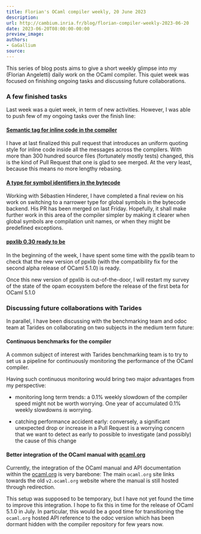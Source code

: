 ```yaml
---
title: Florian's OCaml compiler weekly, 20 June 2023
description:
url: http://cambium.inria.fr/blog/florian-compiler-weekly-2023-06-20
date: 2023-06-20T08:00:00-00:00
preview_image:
authors:
- GaGallium
source:
---
```





<p>This series of blog posts aims to give a short weekly glimpse into my
(Florian Angeletti) daily work on the OCaml compiler. This quiet week
was focused on finishing ongoing tasks and discussing future
collaborations.</p>


  

<h3>A few finished tasks</h3>
<p>Last week was a quiet week, in term of new activities. However, I was
able to push few of my ongoing tasks over the finish line:</p>
<h4><a href="https://github.com/ocaml/ocaml/pull/12210">Semantic tag for inline
code in the compiler</a></h4>
<p>I have at last finalized this pull request that introduces an uniform
quoting style for inline code inside all the messages across the
compilers. With more than 300 hundred source files (fortunately mostly
tests) changed, this is the kind of Pull Request that one is glad to see
merged. At the very least, because this means no more lengthy
rebasing.</p>
<h4><a href="https://github.com/ocaml/ocaml/pull/12031">A type for symbol
identifiers in the bytecode</a></h4>
<p>Working with S&eacute;bastien Hinderer, I have completed a final review on
his work on switching to a narrower type for global symbols in the
bytecode backend. His PR has been merged on last Friday. Hopefully, it
shall make further work in this area of the compiler simpler by making
it clearer when global symbols are compilation unit names, or when they
might be predefined exceptions.</p>
<h4><a href="https://github.com/ocaml/opam-repository/pull/23965">ppxlib 0.30
ready to be</a></h4>
<p>In the beginning of the week, I have spent some time with the ppxlib
team to check that the new version of ppxlib (with the compatibility fix
for the second alpha release of OCaml 5.1.0) is ready.</p>
<p>Once this new version of ppxlib is out-of-the-door, I will restart my
survey of the state of the opam ecosystem before the release of the
first beta for OCaml 5.1.0</p>
<h3>Discussing future
collaborations with Tarides</h3>
<p>In parallel, I have been discussing with the benchmarking team and
odoc team at Tarides on collaborating on two subjects in the medium term
future:</p>
<h4>Continuous benchmarks
for the compiler</h4>
<p>A common subject of interest with Tarides benchmarking team is to try
to set us a pipeline for continuously monitoring the performance of the
OCaml compiler.</p>
<p>Having such continuous monitoring would bring two major advantages
from my perspective:</p>
<ul>
<li><p>monitoring long term trends: a 0.1% weekly slowdown of the
compiler speed might not be worth worrying. One year of accumulated 0.1%
weekly slowdowns <em>is</em> worrying.</p></li>
<li><p>catching performance accident early: conversely, a significant
unexpected drop or increase in a Pull Request is a worrying concern that
we want to detect as early to possible to investigate (and possibly) the
cause of this change</p></li>
</ul>
<h4>Better
integration of the OCaml manual with <a href="https://ocaml.org">ocaml.org</a></h4>
<p>Currently, the integration of the OCaml manual and API documentation
within the <a href="https://ocaml.org">ocaml.org</a> is very barebone:
The main <code>ocaml.org</code> site links towards the old
<code>v2.ocaml.org</code> website where the manual is still hosted
through redirection.</p>
<p>This setup was supposed to be temporary, but I have not yet found the
time to improve this integration. I hope to fix this in time for the
release of OCaml 5.1.0 in July. In particular, this would be a good time
for transitioning the <code>ocaml.org</code> hosted API reference to the
odoc version which has been dormant hidden with the compiler repository
for few years now.</p>


